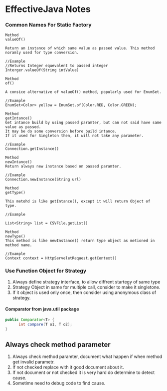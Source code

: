 # EffectiveJava Notes

### Common Names For Static Factory

```
Method 
valueOf()  

Return an instance of which same value as passed value. This method noramly used for type conversion.

//Example
//Returns Integer equevalent to passed integer
Interger.valueOf(String intValue) 
```

```
Method 
of()

A consice alternative of valueOf() method, popularly used for EnumSet.

//Example
EnumSet<Color> yellow = EnumSet.of(Color.RED, Color.GREEN);

```

```
Method
getIntance()
Get intance build by using passed paramter, but can not said have same value as passed. 
It may be do some conversion before build intance.
If it used for Singleton then, it will not take any parameter.

//Example
Connection.getInstance()

```
```
Method
newIntance()
Return always new instance based on passed paramter.

//Example
Connection.newInstance(String url)

```

```
Method
getType()

This metohd is like getIntance(), except it will return Object of type.

//Example

List<String> list = CSVFile.getList()

```
```
Method
newType()
This method is like newInstance() return type object as metioned in method name.

//Example
Context context = HttpServeletRequest.getContext()
```
### Use Function Object for Strategy
1. Always define strategy interface, to allow diffrent startegy of same type
2. Strategy Object in same for multiple call, consider to make it singletone.
4. If it object is used only once, then consider using anonymous class of strategy.

#### Comparator from java.util package

```java
public Comparator<T> {
      int compare(T o1, T o2);
}
```
Always check method parameter
---------
1. Always check method paramter, document what happen if when method get invalid parametr.
2. If not checked replace with it good document about it.
3. If not document or not checked  it is very hard do determine to detect cause.
4. Sometime need to debug code to find cause.
